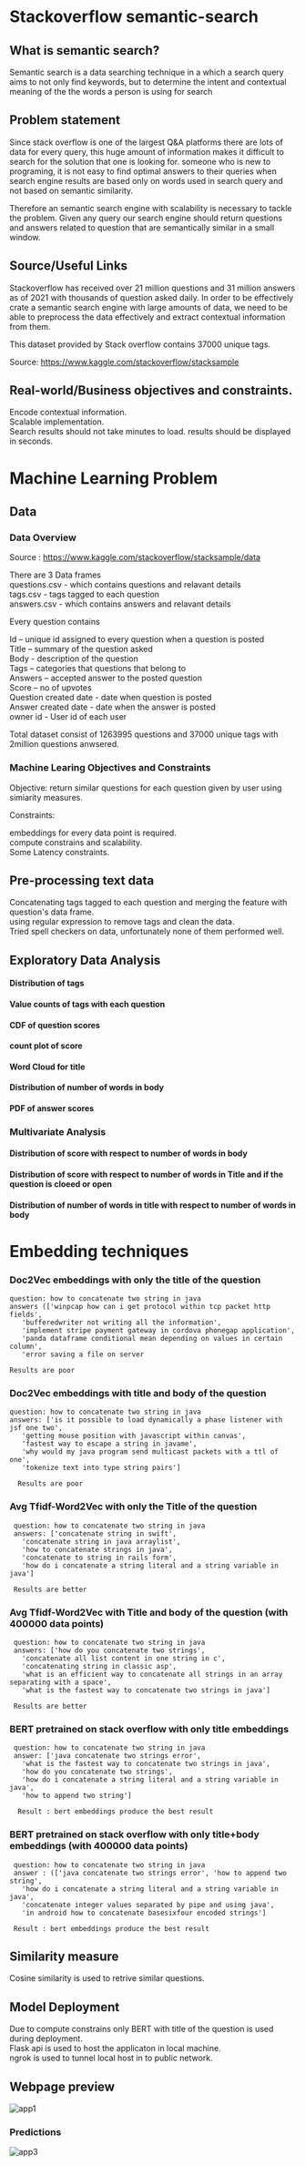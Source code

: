 # Stackoverflow semantic-search

## What is semantic search?
Semantic search is a data searching technique in a which a search query aims to not only find keywords, but to determine the intent and contextual meaning of the the words a person is using for search


## Problem statement

Since stack overflow is one of the largest Q&A platforms there are lots of data for every query, this huge amount of information makes it difficult to search for the solution that one is looking for. someone who is new to programing, it is not easy to find optimal answers to their queries when search engine results are based only on words used in search query and not based on semantic similarity.

Therefore an semantic search engine with scalability is necessary to tackle the problem. Given any query our search engine should return questions and answers related to question that are semantically similar in a small window.


## Source/Useful Links

Stackoverflow has received over 21 million questions and 31 million answers as of 2021 with thousands of question asked daily. In order to be effectively crate a semantic search engine with large amounts of data, we need to be able to preprocess the data effectively and extract contextual information from them.

This dataset provided by Stack overflow contains 37000 unique tags.

Source: https://www.kaggle.com/stackoverflow/stacksample


## Real-world/Business objectives and constraints.

   Encode contextual information.  
   Scalable implementation.  
   Search results should not take minutes to load. results should be displayed in seconds.
    
    

# Machine Learning Problem
##  Data
### Data Overview

  Source : https://www.kaggle.com/stackoverflow/stacksample/data
  
  There are 3 Data frames  
  questions.csv - which contains questions and relavant details  
  tags.csv - tags tagged to each question  
  answers.csv - which contains answers and relavant details  
  
Every question contains 

  Id – unique id assigned to every question when a question is posted  
  Title – summary of the question asked  
  Body - description of the question  
  Tags – categories that questions that belong to  
  Answers – accepted answer to the posted question  
  Score – no of upvotes  
  Question created date - date when question is posted  
  Answer created date - date when the answer is posted  
  owner id - User id of each user  


Total dataset consist of 1263995 questions and 37000 unique tags with 2million questions anwsered.


###  Machine Learing Objectives and Constraints

Objective: return similar questions for each question given by user using simiarity measures.

Constraints:

   embeddings for every data point is required.  
   compute constrains and scalability.  
   Some Latency constraints.  

## Pre-processing text data

Concatenating tags tagged to each question and merging the feature with question's data frame.  
using regular expression to remove tags and clean the data.  
Tried spell checkers on data, unfortunately none of them performed well.    

## Exploratory Data Analysis

####  Distribution of tags
####  Value counts of tags with each question
####  CDF of question scores
####  count plot of score
####  Word Cloud for title
#### Distribution of number of words in body
####  PDF of answer scores

### Multivariate Analysis

#### Distribution of score with respect to number of words in body
#### Distribution of score with respect to number of words in Title and if the question is cloeed or open
#### Distribution of number of words in title with respect to number of words in body



# Embedding techniques
### Doc2Vec embeddings with only the title of the question
    question: how to concatenate two string in java
    answers (['winpcap how can i get protocol within tcp packet http fields',
       'bufferedwriter not writing all the information',
       'implement stripe payment gateway in cordova phonegap application',
       'panda dataframe conditional mean depending on values in certain column',
       'error saving a file on server
       
    Results are poor
### Doc2Vec embeddings with title and body of the question
    question: how to concatenate two string in java
    answers: ['is it possible to load dynamically a phase listener with jsf one two',
       'getting mouse position with javascript within canvas',
       'fastest way to escape a string in javame',
       'why would my java program send multicast packets with a ttl of one',
       'tokenize text into type string pairs']
       
      Results are poor
       
 ### Avg Tfidf-Word2Vec with only the Title of the question 
     question: how to concatenate two string in java
     answers: ['concatenate string in swift',
       'concatenate string in java arraylist',
       'how to concatenate strings in java',
       'concatenate to string in rails form',
       'how do i concatenate a string literal and a string variable in java']
      
     Results are better
 
 ### Avg Tfidf-Word2Vec with Title and body of the question (with 400000 data points)
     question: how to concatenate two string in java
     answers: ['how do you concatenate two strings',
       'concatenate all list content in one string in c',
       'concatenating string in classic asp',
       'what is an efficient way to concatenate all strings in an array separating with a space',
       'what is the fastest way to concatenate two strings in java']
       
     Results are better
     
 ### BERT pretrained on stack overflow with only title embeddings
     question: how to concatenate two string in java
     answer: ['java concatenate two strings error',
       'what is the fastest way to concatenate two strings in java',
       'how do you concatenate two strings',
       'how do i concatenate a string literal and a string variable in java',
       'how to append two string']
       
      Result : bert embeddings produce the best result
 
 ### BERT pretrained on stack overflow with only title+body embeddings (with 400000 data points)
     question: how to concatenate two string in java
     answer : (['java concatenate two strings error', 'how to append two string',
       'how do i concatenate a string literal and a string variable in java',
       'concatenate integer values separated by pipe and using java',
       'in android how to concatenate basesixfour encoded strings']
       
     Result : bert embeddings produce the best result
     
     

## Similarity measure
   Cosine similarity is used to retrive similar questions.
    

## Model Deployment
   Due to compute constrains only BERT with title of the question is used during deployment.  
   Flask api is used to host the applicaton in local machine.   
   ngrok is used to tunnel local host in to public network.  
   
   ## Webpage preview
   
  ![app1](https://user-images.githubusercontent.com/48724432/156413899-5c506cf3-948c-409a-8af6-676adc726473.PNG)
  
  
  ### Predictions
  
  ![app3](https://user-images.githubusercontent.com/48724432/156414472-3ba848bd-cab1-4aa4-8202-7791e8399afb.png)

 
 
